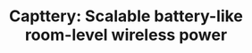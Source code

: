 ---
layout: publication
title: 'Capttery: Scalable battery-like room-level wireless power'
short_title: 'Capttery: Scalable battery-like room-level wireless power'
authors: C Zhang, S Kumar, D Bharadia,
conference: ACM Mobisys 2019 -- Acceptance rate 22 (39 papers accepted out of 172
  submitted)
confurl: https://doi.org/10.1145/2486001
paper: /files/papers/capttery.pdf
excerpt: '4 cites: https://scholar.google.com/scholar?oi=bibs\&amp;hl=en\&amp;cites=16351981963794167443'
tags: Uncategorized
---